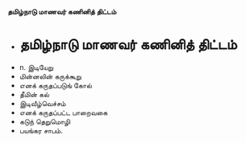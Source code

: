 **தமிழ்நாடு மாணவர் கணினித் திட்டம்**
- # தமிழ்நாடு மாணவர் கணினித் திட்டம்
- n. இடியேறு
- மின்னலின் கருக்கூறு
- எனக் கருதப்படுங் கோல்
- தீமின் கல்
- இடிவீழ்வெச்சம்
- எனக் கருதப்பட்ட பாறைவகை
- கடுந் தெறுமொழி
- பயங்கர சாபம்.

